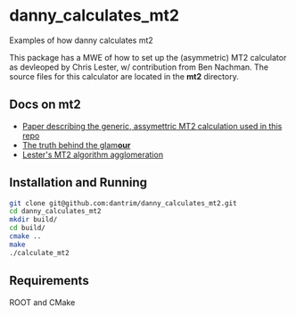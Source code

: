 # danny_calculates_mt2
Examples of how danny calculates mt2

This package has a MWE of how to set up the (asymmetric) MT2 calculator as devleoped by Chris Lester, w/ contribution from Ben Nachman. The source files for this calculator are located in the **mt2** directory.

## Docs on mt2

* [Paper describing the generic, assymettric MT2 calculation used in this repo](https://arxiv.org/abs/1411.4312)
* [The truth behind the glam**our**](https://arxiv.org/abs/hep-ph/0304226)
* [Lester's MT2 algorithm agglomeration](www.hep.phy.cam.ac.uk/~lester/mt2/)

## Installation and Running

```bash
git clone git@github.com:dantrim/danny_calculates_mt2.git
cd danny_calculates_mt2
mkdir build/
cd build/
cmake ..
make
./calculate_mt2
```

## Requirements
ROOT and CMake
